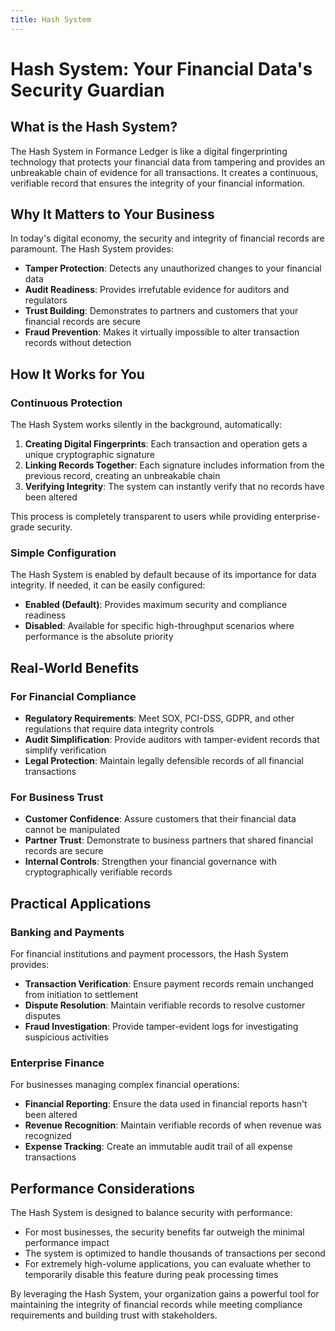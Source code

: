 ```yaml
---
title: Hash System
---
```


# Hash System: Your Financial Data's Security Guardian

## What is the Hash System?

The Hash System in Formance Ledger is like a digital fingerprinting technology that protects your financial data from tampering and provides an unbreakable chain of evidence for all transactions. It creates a continuous, verifiable record that ensures the integrity of your financial information.

## Why It Matters to Your Business

In today's digital economy, the security and integrity of financial records are paramount. The Hash System provides:

- **Tamper Protection**: Detects any unauthorized changes to your financial data
- **Audit Readiness**: Provides irrefutable evidence for auditors and regulators
- **Trust Building**: Demonstrates to partners and customers that your financial records are secure
- **Fraud Prevention**: Makes it virtually impossible to alter transaction records without detection

## How It Works for You

### Continuous Protection

The Hash System works silently in the background, automatically:

1. **Creating Digital Fingerprints**: Each transaction and operation gets a unique cryptographic signature
2. **Linking Records Together**: Each signature includes information from the previous record, creating an unbreakable chain
3. **Verifying Integrity**: The system can instantly verify that no records have been altered

This process is completely transparent to users while providing enterprise-grade security.

### Simple Configuration

The Hash System is enabled by default because of its importance for data integrity. If needed, it can be easily configured:

- **Enabled (Default)**: Provides maximum security and compliance readiness
- **Disabled**: Available for specific high-throughput scenarios where performance is the absolute priority

## Real-World Benefits

### For Financial Compliance

- **Regulatory Requirements**: Meet SOX, PCI-DSS, GDPR, and other regulations that require data integrity controls
- **Audit Simplification**: Provide auditors with tamper-evident records that simplify verification
- **Legal Protection**: Maintain legally defensible records of all financial transactions

### For Business Trust

- **Customer Confidence**: Assure customers that their financial data cannot be manipulated
- **Partner Trust**: Demonstrate to business partners that shared financial records are secure
- **Internal Controls**: Strengthen your financial governance with cryptographically verifiable records

## Practical Applications

### Banking and Payments

For financial institutions and payment processors, the Hash System provides:

- **Transaction Verification**: Ensure payment records remain unchanged from initiation to settlement
- **Dispute Resolution**: Maintain verifiable records to resolve customer disputes
- **Fraud Investigation**: Provide tamper-evident logs for investigating suspicious activities

### Enterprise Finance

For businesses managing complex financial operations:

- **Financial Reporting**: Ensure the data used in financial reports hasn't been altered
- **Revenue Recognition**: Maintain verifiable records of when revenue was recognized
- **Expense Tracking**: Create an immutable audit trail of all expense transactions

## Performance Considerations

The Hash System is designed to balance security with performance:

- For most businesses, the security benefits far outweigh the minimal performance impact
- The system is optimized to handle thousands of transactions per second
- For extremely high-volume applications, you can evaluate whether to temporarily disable this feature during peak processing times

By leveraging the Hash System, your organization gains a powerful tool for maintaining the integrity of financial records while meeting compliance requirements and building trust with stakeholders.
